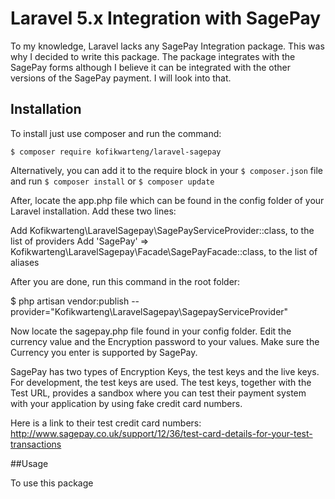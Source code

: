 # Laravel 5.x Integration with SagePay

To my knowledge, Laravel lacks any SagePay Integration package. This was why I decided to write this package. The package integrates with the SagePay forms although I believe it can be integrated with the other versions of the SagePay payment. I will look into that.

## Installation

To install just use composer and run the command:

```$ composer require kofikwarteng/laravel-sagepay```

Alternatively, you can add it to the require block in your ```$ composer.json``` file and run ```$ composer install``` or ```$ composer update```

After, locate the app.php file which can be found in the config folder of your Laravel installation. Add these two lines:

Add Kofikwarteng\LaravelSagepay\SagePayServiceProvider::class, to the list of providers
Add 'SagePay' => Kofikwarteng\LaravelSagepay\Facade\SagePayFacade::class, to the list of aliases

After you are done, run this command in the root folder:

$ php artisan vendor:publish --provider="Kofikwarteng\LaravelSagepay\SagepayServiceProvider"

Now locate the sagepay.php file found in your config folder. Edit the currency value and the Encryption password to your values. Make sure the Currency you enter is supported by SagePay.

SagePay has two types of Encryption Keys, the test keys and the live keys. For development, the test keys are used. The test keys, together with the Test URL, provides a sandbox where you can test their payment system with your application by using fake credit card numbers.

Here is a link to their test credit card numbers:
http://www.sagepay.co.uk/support/12/36/test-card-details-for-your-test-transactions

##Usage

To use this package



